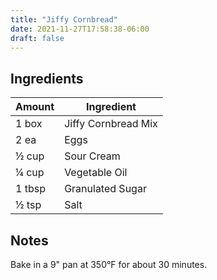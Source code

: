```yaml
---
title: "Jiffy Cornbread"
date: 2021-11-27T17:58:38-06:00
draft: false
---
```


## Ingredients

| Amount | Ingredient          |
| ------ | ------------------- |
| 1 box  | Jiffy Cornbread Mix |
| 2 ea   | Eggs                |
| ½ cup  | Sour Cream          |
| ¼ cup  | Vegetable Oil       |
| 1 tbsp | Granulated Sugar    |
| ½ tsp  | Salt                |

## Notes

Bake in a 9" pan at 350°F for about 30 minutes.